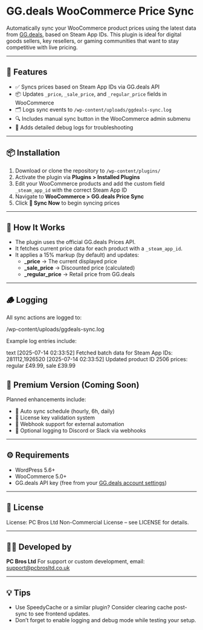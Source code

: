 
# GG.deals WooCommerce Price Sync

Automatically sync your WooCommerce product prices using the latest data from [GG.deals](https://gg.deals), based on Steam App IDs. This plugin is ideal for digital goods sellers, key resellers, or gaming communities that want to stay competitive with live pricing.

---

## 🔧 Features

- ✅ Syncs prices based on Steam App IDs via GG.deals API  
- 📦 Updates `_price`, `_sale_price`, and `_regular_price` fields in WooCommerce  
- 🗂️ Logs sync events to `/wp-content/uploads/ggdeals-sync.log`  
- 🔍 Includes manual sync button in the WooCommerce admin submenu  
- 💬 Adds detailed debug logs for troubleshooting  

---

## 📦 Installation

1. Download or clone the repository to `/wp-content/plugins/`
2. Activate the plugin via **Plugins > Installed Plugins**
3. Edit your WooCommerce products and add the custom field `_steam_app_id` with the correct Steam App ID
4. Navigate to **WooCommerce > GG.deals Price Sync**
5. Click **🔄 Sync Now** to begin syncing prices

---

## 🧠 How It Works

- The plugin uses the official GG.deals Prices API.
- It fetches current price data for each product with a `_steam_app_id`.
- It applies a 15% markup (by default) and updates:
  - **_price** → The current displayed price
  - **_sale_price** → Discounted price (calculated)
  - **_regular_price** → Retail price from GG.deals

---

## 🪵 Logging

All sync actions are logged to:



/wp-content/uploads/ggdeals-sync.log



Example log entries include:

text
[2025-07-14 02:33:52] Fetched batch data for Steam App IDs: 281112,1926520
[2025-07-14 02:33:52] Updated product ID 2506 prices: regular £49.99, sale £39.99



## 🚀 Premium Version (Coming Soon)

Planned enhancements include:

* 🔁 Auto sync schedule (hourly, 6h, daily)
* 🔑 License key validation system
* 📡 Webhook support for external automation
* 🔔 Optional logging to Discord or Slack via webhooks

---

## ⚙️ Requirements

* WordPress 5.6+
* WooCommerce 5.0+
* GG.deals API key (free from your [GG.deals account settings](https://gg.deals))

---

## 📄 License

License: PC Bros Ltd Non-Commercial License – see LICENSE for details.

---

## 🧑‍💼 Developed by

**PC Bros Ltd**
For support or custom development, email: support@pcbrosltd.co.uk

---

## 💡 Tips

* Use SpeedyCache or a similar plugin? Consider clearing cache post-sync to see frontend updates.
* Don’t forget to enable logging and debug mode while testing your setup.

```

